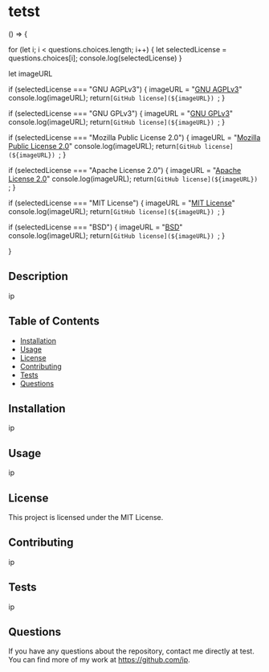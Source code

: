 # tetst
  () => {

  for (let i; i < questions.choices.length; i++) {
      let selectedLicense = questions.choices[i]; 
      console.log(selectedLicense)
  }

  let imageURL

  if (selectedLicense === "GNU AGPLv3") {
    imageURL = "[GNU AGPLv3](https://www.seekpng.com/png/detail/386-3862138_agpl-license-gnu-gpl.png)"
    console.log(imageURL);
    return`[GitHub license](${imageURL})
  `;
  }

  if (selectedLicense === "GNU GPLv3") {
      imageURL = "[GNU GPLv3](https://img.shields.io/badge/license-GPL-blue)"
      console.log(imageURL);
      return`[GitHub license](${imageURL})
      `;
  }

  if (selectedLicense === "Mozilla Public License 2.0") {
      imageURL = "[Mozilla Public License 2.0](https://cdn.ttgtmedia.com/ITKE/cwblogs/open-source-insider/Mozilla%20PL.png)"
      console.log(imageURL);
      return`[GitHub license](${imageURL})
      `;
      }

  if (selectedLicense === "Apache License 2.0") {
      imageURL = "[Apache License 2.0](https://img.shields.io/badge/license-Apache%202-blue)"
      console.log(imageURL);
      return`[GitHub license](${imageURL})
      `;
  }

  if (selectedLicense === "MIT License") {
      imageURL = "[MIT License](https://img.shields.io/badge/license-MIT-blue.svg)"
      console.log(imageURL);
      return`[GitHub license](${imageURL})
      `;
  }

  if (selectedLicense === "BSD") {
      imageURL = "[BSD](https://upload.wikimedia.org/wikipedia/commons/c/cd/Boost.png)"
      console.log(imageURL);
      return`[GitHub license](${imageURL})
      `;
  }


}


  ## Description

  ip

  ## Table of Contents

  * [Installation](#installation)
  * [Usage](#usage)
  * [License](#license)
  * [Contributing](#contributing)
  * [Tests](#tests)
  * [Questions](#questions)


  ## Installation 

  ip

  ## Usage

  ip
   
  ## License

  This project is licensed under the MIT License.

  ## Contributing

  ip

  ## Tests

  ip

  ## Questions

  If you have any questions about the repository, contact me directly at test. You can find more of my work at https://github.com/ip.

